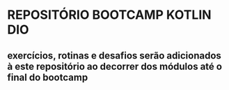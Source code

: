 # REPOSITÓRIO BOOTCAMP KOTLIN DIO

## exercícios, rotinas e desafios serão adicionados à este repositório ao decorrer dos módulos até o final do bootcamp
